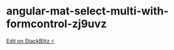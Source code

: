 # angular-mat-select-multi-with-formcontrol-zj9uvz

[Edit on StackBlitz ⚡️](https://stackblitz.com/edit/angular-mat-select-multi-with-formcontrol-zj9uvz)
